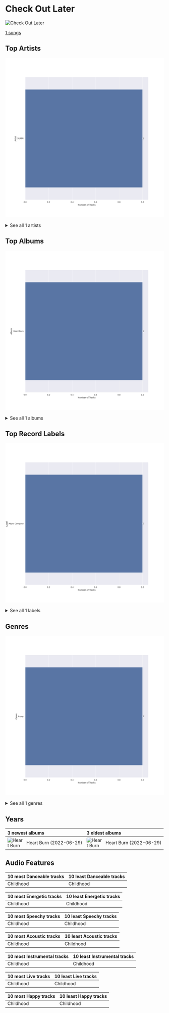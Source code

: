 # Check Out Later


<img src="https://i.scdn.co/image/ab67616d0000b273b78e41dc88b7ddda60738c9d" alt="Check Out Later" width="100" />

[1 songs](tracks.md)

## Top Artists

![Bar chart of top 1 artists](../../images/playlists/check_out_later/artists.png)




<details>
<summary>See all 1 artists</summary>

|   Number of Tracks | Art                                                                                              | Artist   | 🔗                                                           |
|-------------------:|:-------------------------------------------------------------------------------------------------|:---------|:------------------------------------------------------------|
|                  1 | <img src="https://i.scdn.co/image/ab6761610000e5eb4a29246fa242d0b9f8de3b31" alt="" width="50" /> | SUNMI    | [🔗](https://open.spotify.com/artist/6MoXcK2GyGg7FIyxPU5yW6) |

</details>


## Top Albums

![Bar chart of top 1 albums](../../images/playlists/check_out_later/albums.png)


<details>
<summary>See all 1 albums</summary>

|   Number of Tracks | Art                                                                                              | Album      | Release Date   | 🔗                                                          |
|-------------------:|:-------------------------------------------------------------------------------------------------|:-----------|:---------------|:-----------------------------------------------------------|
|                  1 | <img src="https://i.scdn.co/image/ab67616d0000b273b78e41dc88b7ddda60738c9d" alt="" width="50" /> | Heart Burn | 2022-06-29     | [🔗](https://open.spotify.com/album/0ahb3lp7jXxKUx3beS7AVu) |

</details>


## Top Record Labels

![Bar chart of top 1 record labels](../../images/playlists/check_out_later/labels.png)


<details>
<summary>See all 1 labels</summary>

|   Number of Tracks | Label         |
|-------------------:|:--------------|
|                  1 | Abyss Company |

</details>


## Genres

![Bar chart of top 1 genres](../../images/playlists/check_out_later/genres.png)


<details>
<summary>See all 1 genres</summary>

|   Number of Tracks | Genre                          |
|-------------------:|:-------------------------------|
|                  1 | [k-pop](../../genres/k_pop.md) |

</details>


## Years





| 3 newest albums                                                                                                                                                                                                                 | 3 oldest albums                                                                                                                                                                                                                 |
|:--------------------------------------------------------------------------------------------------------------------------------------------------------------------------------------------------------------------------------|:--------------------------------------------------------------------------------------------------------------------------------------------------------------------------------------------------------------------------------|
| <div style="display:flex; align-items:center;"><img src="https://i.scdn.co/image/ab67616d0000b273b78e41dc88b7ddda60738c9d" alt="Heart Burn" width="50" /> <span style="padding-left:10px;">Heart Burn (2022-06-29)</span></div> | <div style="display:flex; align-items:center;"><img src="https://i.scdn.co/image/ab67616d0000b273b78e41dc88b7ddda60738c9d" alt="Heart Burn" width="50" /> <span style="padding-left:10px;">Heart Burn (2022-06-29)</span></div> |
## Audio Features

| 10 most Danceable tracks   | 10 least Danceable tracks   |
|:---------------------------|:----------------------------|
| Childhood                  | Childhood                   |

| 10 most Energetic tracks   | 10 least Energetic tracks   |
|:---------------------------|:----------------------------|
| Childhood                  | Childhood                   |

| 10 most Speechy tracks   | 10 least Speechy tracks   |
|:-------------------------|:--------------------------|
| Childhood                | Childhood                 |

| 10 most Acoustic tracks   | 10 least Acoustic tracks   |
|:--------------------------|:---------------------------|
| Childhood                 | Childhood                  |

| 10 most Instrumental tracks   | 10 least Instrumental tracks   |
|:------------------------------|:-------------------------------|
| Childhood                     | Childhood                      |

| 10 most Live tracks   | 10 least Live tracks   |
|:----------------------|:-----------------------|
| Childhood             | Childhood              |

| 10 most Happy tracks   | 10 least Happy tracks   |
|:-----------------------|:------------------------|
| Childhood              | Childhood               |
